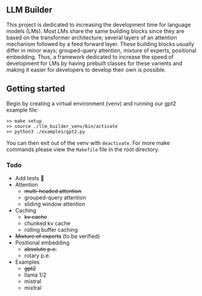 ## LLM Builder
This project is dedicated to increasing the development time for language models (LMs). Most LMs share the same building blocks since they are based on the transformer architecture; several layers of an attention mechanism followed by a feed forward layer. These building blocks usually differ in minor ways; grouped-query attention, mixture of experts, positional embedding. Thus, a framework dedicated to increase the speed of development for LMs by having prebuilt classes for these varients and making it easier for developers to develop their own is possible.

## Getting started
Begin by creating a virtual environment (venv) and running our gpt2 example file:
```
>> make setup
>> source ./llm_builder_venv/bin/activate
>> python3 ./examples/gpt2.py
```
You can then exit out of the venv with `deactivate`. For more make commands please view the `Makefile` file in the root directory.

### Todo
- Add tests 😬
- Attention
    - ~~multi-headed attention~~
    - grouped-query attention
    - sliding window attention
- Caching
    - ~~kv cache~~
    - chunked kv cache
    - rolling buffer caching
- ~~Mixture of experts~~ (to be verified)
- Positional embedding
    - ~~absolute p.e.~~
    - rotary p.e.
- Examples
    - ~~gpt2~~
    - llama 1/2
    - mistral
    - mixtral